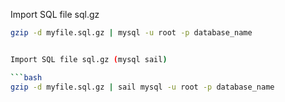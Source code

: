 Import SQL file sql.gz 

```bash
gzip -d myfile.sql.gz | mysql -u root -p database_name


Import SQL file sql.gz (mysql sail)

```bash
gzip -d myfile.sql.gz | sail mysql -u root -p database_name
